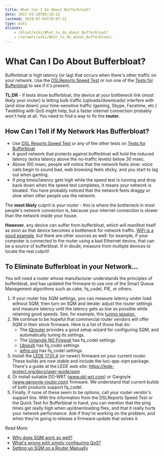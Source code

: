 ```yaml
---
title: What Can I Do About Bufferbloat?
date: 2017-03-10T09:10:12
lastmod: 2019-07-04T18:07:12
type: wiki
aliases:
    - /bloat/wiki/What_to_do_about_Bufferbloat/
    - /cerowrt/wiki/What_to_do_about_Bufferbloat/
---
```

# What Can I Do About Bufferbloat?

Bufferbloat is high latency (or lag) that occurs when there's other
traffic on your network. 
Use the [DSLReports Speed Test](http://dslreports.com/speedtest) 
or run one of the [Tests for Bufferbloat](Tests_for_Bufferbloat.md) to see if it's present.

**TL;DR** - if tests show bufferbloat, the device at your bottleneck link (most
likely your router) is letting bulk traffic (uploads/downloads) interfere with
(and slow down) your time-sensitive traffic (gaming, Skype, Facetime, etc.)
Twiddling with QoS might help, but a faster internet connection probably won't
help at all. You need to find a way to fix the **router.**

## How Can I Tell if My Network Has Bufferbloat?

-   Use [DSL Reports Speed Test](http://dslreports.com/speedtest) or any of the other tests on [Tests for Bufferbloat](Tests_for_Bufferbloat/)
-   A good network that protects against bufferbloat will hold the
    induced latency (extra latency above the no-traffic levels) below
    30 msec.
-   Above 100 msec, people will notice that the network feels slow:
    voice calls begin to sound bad, web browsing feels sticky, and
    you start to lag out when gaming.
-   If ping times/latency gets high while the speed test is running and drop back
    down when the speed test completes, it means your network is bloated.
    You have probably noticed that the network feels draggy or slow when
    other people use the network.

The **most likely** culprit is your router - this is where the bottleneck in
most people's network connection is, because your internet connection is slower
than the network inside your house.

**However**, any device can suffer from bufferbloat, which will manifest itself
as soon as that device becomes a bottleneck for network traffic. [WiFi is a good
example](https://www.bufferbloat.net/projects/make-wifi-fast/wiki/), but there
are other sources as well: for example, if your computer is connected to the
router using a bad Ethernet device, that can be a source of bufferbloat. If in
doubt, measure from multiple devices to locate the real culprit!

## To Eliminate Bufferbloat in your Network...

You will need a router whose manufacturer understands the principles of
bufferbloat, and has updated the firmware to use one of the Smart Queue
Management algorithms such as cake, fq_codel, PIE, or others.

1.  If your router has SQM settings, you can measure latency under load without SQM, 
    then turn on SQM and iterate: adjust the router settings and measure latency 
    until the latency gets as low as possible while retaining good speeds.
    See, for example, this [tuning session.](Getting_SQM_Running_Right)
2.  We continue to be hopeful that commercial router vendors will offer
    SQM in their stock firmware. Here is a list of those that do:
    * The [IQrouter](http://evenroute.com) provides a good setup wizard for
    configuring SQM, and automatically tuning its settings.
    * The [Untangle NG Firewall](https://wiki.untangle.com/index.php/Bufferbloat) has fq_codel settings
    * [Ubiquiti](https://help.ubnt.com/hc/en-us/articles/220716608-EdgeRouter-Advanced-queue-CLI-examples) has fq_codel settings
    * [ipfire.org](http://wiki.ipfire.org/en/configuration/services/qos) has fq_codel settings
3.  Install the [LEDE 17.01.4](https://lede-project.org) (or newer) firmware
    on your current router. These builds are now
    stable and include the luci-app-sqm package.
    There's a guide at the LEDE web site:
    https://lede-project.org/docs/user-guide/sqm
4.  Or install suitable DD-WRT (www.dd-wrt.com) or
    Gargoyle (www.gargoyle-router.com) firmware. We understand that
    current builds of both products support fq_codel.
5.  Finally, if none of these seem to be options, call your router
    vendor's support line. With the information from the DSLReports
    Speed Test or the Quick Test for Bufferbloat in hand, you can
    mention that the ping times get really high when up/downloading
    files, and that it really hurts your network performance. Ask if
    they're working on the problem, and when they're going to release a
    firmware update that solves it.

Read More:

* [Why does SQM work so well?](More_about_Bufferbloat#why-does-sqm-work-so-well)
* [What's wrong with simply configuring QoS?](More_about_Bufferbloat#what-s-wrong-with-simply-configuring-qos)
* [Setting up SQM on a Router Manually](More_about_Bufferbloat#setting-up-a-router-manually)
